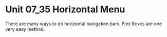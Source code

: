 # Unit 07_35 Horizontal Menu

There are many ways to do horizontal navigation bars.  Flex Boxes are one very easy method.